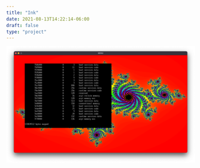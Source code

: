 ```yaml
---
title: "Ink"
date: 2021-08-13T14:22:14-06:00
draft: false
type: "project"
---
```


![Ink 0.0.0](ink.png)
